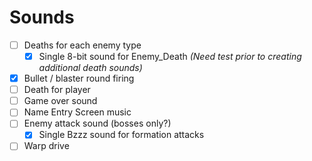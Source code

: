 # Sounds

- [ ] Deaths for each enemy type
   - [X] Single 8-bit sound for Enemy_Death *(Need test prior to creating additional death sounds)*
- [X] Bullet / blaster round firing
- [ ] Death for player
- [ ] Game over sound
- [ ] Name Entry Screen music
- [ ] Enemy attack sound (bosses only?)
    - [X] Single Bzzz sound for formation attacks
- [ ] Warp drive
